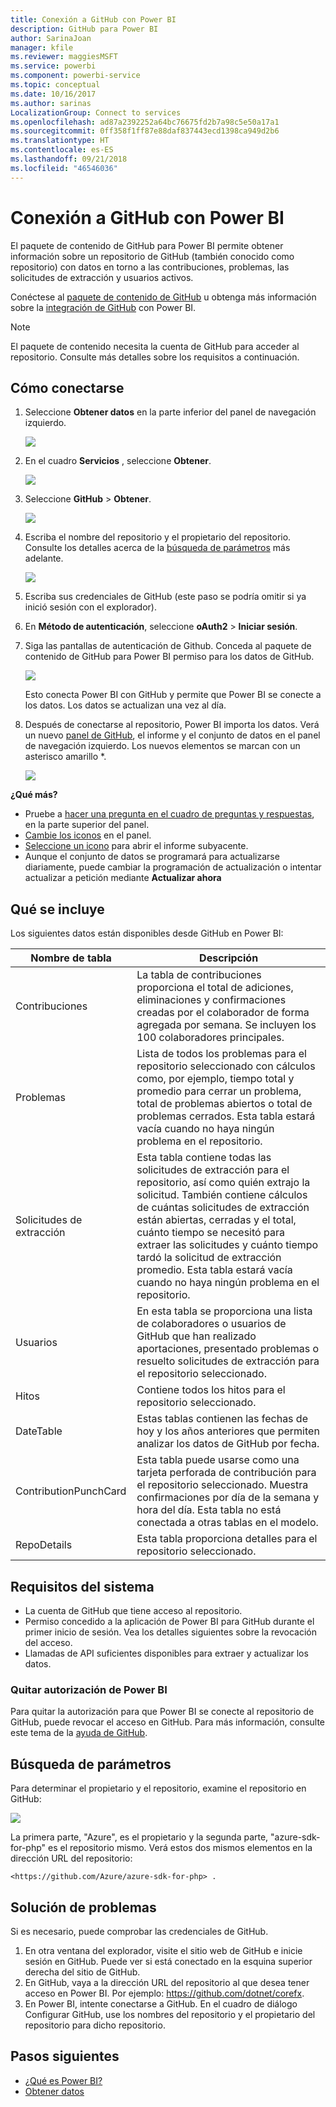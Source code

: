 ```yaml
---
title: Conexión a GitHub con Power BI
description: GitHub para Power BI
author: SarinaJoan
manager: kfile
ms.reviewer: maggiesMSFT
ms.service: powerbi
ms.component: powerbi-service
ms.topic: conceptual
ms.date: 10/16/2017
ms.author: sarinas
LocalizationGroup: Connect to services
ms.openlocfilehash: ad87a2392252a64bc76675fd2b7a98c5e50a17a1
ms.sourcegitcommit: 0ff358f1ff87e88daf837443ecd1398ca949d2b6
ms.translationtype: HT
ms.contentlocale: es-ES
ms.lasthandoff: 09/21/2018
ms.locfileid: "46546036"
---
```

# <a name="connect-to-github-with-power-bi"></a>Conexión a GitHub con Power BI
El paquete de contenido de GitHub para Power BI permite obtener información sobre un repositorio de GitHub (también conocido como repositorio) con datos en torno a las contribuciones, problemas, las solicitudes de extracción y usuarios activos.

Conéctese al [paquete de contenido de GitHub](https://app.powerbi.com/getdata/services/github) u obtenga más información sobre la [integración de GitHub](https://powerbi.microsoft.com/integrations/github) con Power BI.

>[!NOTE]
>El paquete de contenido necesita la cuenta de GitHub para acceder al repositorio. Consulte más detalles sobre los requisitos a continuación.

## <a name="how-to-connect"></a>Cómo conectarse
1. Seleccione **Obtener datos** en la parte inferior del panel de navegación izquierdo.
   
   ![](media/service-connect-to-github/pbi_getdata.png) 
2. En el cuadro **Servicios** , seleccione **Obtener**.
   
   ![](media/service-connect-to-github/pbi_get_services.png) 
3. Seleccione **GitHub** \> **Obtener**.
   
   ![](media/service-connect-to-github/github.png)
4. Escriba el nombre del repositorio y el propietario del repositorio. Consulte los detalles acerca de la [búsqueda de parámetros](#FindingParams) más adelante.
   
   ![](media/service-connect-to-github/pbi_github1.png)
5. Escriba sus credenciales de GitHub (este paso se podría omitir si ya inició sesión con el explorador). 
6. En **Método de autenticación**, seleccione **oAuth2** \> **Iniciar sesión**. 
7. Siga las pantallas de autenticación de Github. Conceda al paquete de contenido de GitHub para Power BI permiso para los datos de GitHub.
   
   ![](media/service-connect-to-github/github_authorize.png)
   
   Esto conecta Power BI con GitHub y permite que Power BI se conecte a los datos.  Los datos se actualizan una vez al día.
8. Después de conectarse al repositorio, Power BI importa los datos. Verá un nuevo [panel de GitHub](https://powerbi.microsoft.com/integrations/github), el informe y el conjunto de datos en el panel de navegación izquierdo. Los nuevos elementos se marcan con un asterisco amarillo \*.
   
   ![](media/service-connect-to-github/pbi_githubdash.png)

**¿Qué más?**

* Pruebe a [hacer una pregunta en el cuadro de preguntas y respuestas](consumer/end-user-q-and-a.md), en la parte superior del panel.
* [Cambie los iconos](service-dashboard-edit-tile.md) en el panel.
* [Seleccione un icono](consumer/end-user-tiles.md) para abrir el informe subyacente.
* Aunque el conjunto de datos se programará para actualizarse diariamente, puede cambiar la programación de actualización o intentar actualizar a petición mediante **Actualizar ahora**

## <a name="whats-included"></a>Qué se incluye
Los siguientes datos están disponibles desde GitHub en Power BI:     

| Nombre de tabla | Descripción |
| --- | --- |
| Contribuciones |La tabla de contribuciones proporciona el total de adiciones, eliminaciones y confirmaciones creadas por el colaborador de forma agregada por semana. Se incluyen los 100 colaboradores principales. |
| Problemas |Lista de todos los problemas para el repositorio seleccionado con cálculos como, por ejemplo, tiempo total y promedio para cerrar un problema, total de problemas abiertos o total de problemas cerrados. Esta tabla estará vacía cuando no haya ningún problema en el repositorio. |
| Solicitudes de extracción |Esta tabla contiene todas las solicitudes de extracción para el repositorio, así como quién extrajo la solicitud. También contiene cálculos de cuántas solicitudes de extracción están abiertas, cerradas y el total, cuánto tiempo se necesitó para extraer las solicitudes y cuánto tiempo tardó la solicitud de extracción promedio. Esta tabla estará vacía cuando no haya ningún problema en el repositorio. |
| Usuarios |En esta tabla se proporciona una lista de colaboradores o usuarios de GitHub que han realizado aportaciones, presentado problemas o resuelto solicitudes de extracción para el repositorio seleccionado. |
| Hitos |Contiene todos los hitos para el repositorio seleccionado. |
| DateTable |Estas tablas contienen las fechas de hoy y los años anteriores que permiten analizar los datos de GitHub por fecha. |
| ContributionPunchCard |Esta tabla puede usarse como una tarjeta perforada de contribución para el repositorio seleccionado. Muestra confirmaciones por día de la semana y hora del día. Esta tabla no está conectada a otras tablas en el modelo. |
| RepoDetails |Esta tabla proporciona detalles para el repositorio seleccionado. |

## <a name="system-requirements"></a>Requisitos del sistema
* La cuenta de GitHub que tiene acceso al repositorio.  
* Permiso concedido a la aplicación de Power BI para GitHub durante el primer inicio de sesión. Vea los detalles siguientes sobre la revocación del acceso.  
* Llamadas de API suficientes disponibles para extraer y actualizar los datos.  

### <a name="de-authorize-power-bi"></a>Quitar autorización de Power BI
Para quitar la autorización para que Power BI se conecte al repositorio de GitHub, puede revocar el acceso en GitHub. Para más información, consulte este tema de la [ayuda de GitHub](https://help.github.com/articles/keeping-your-ssh-keys-and-application-access-tokens-safe/#reviewing-your-authorized-applications-oauth).

<a name="FindingParams"></a>

## <a name="finding-parameters"></a>Búsqueda de parámetros
Para determinar el propietario y el repositorio, examine el repositorio en GitHub:

![](media/service-connect-to-github/github_ownerrepo.png)

La primera parte, "Azure", es el propietario y la segunda parte, "azure-sdk-for-php" es el repositorio mismo.  Verá estos dos mismos elementos en la dirección URL del repositorio:

    <https://github.com/Azure/azure-sdk-for-php> .

## <a name="troubleshooting"></a>Solución de problemas
Si es necesario, puede comprobar las credenciales de GitHub.  

1. En otra ventana del explorador, visite el sitio web de GitHub e inicie sesión en GitHub. Puede ver si está conectado en la esquina superior derecha del sitio de GitHub.    
2. En GitHub, vaya a la dirección URL del repositorio al que desea tener acceso en Power BI. Por ejemplo: https://github.com/dotnet/corefx.  
3. En Power BI, intente conectarse a GitHub. En el cuadro de diálogo Configurar GitHub, use los nombres del repositorio y el propietario del repositorio para dicho repositorio.  

## <a name="next-steps"></a>Pasos siguientes
* [¿Qué es Power BI?](power-bi-overview.md)
* [Obtener datos](service-get-data.md)

